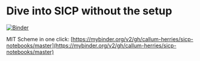 # Dive into SICP without the setup

[![Binder](https://mybinder.org/badge.svg)](https://mybinder.org/v2/gh/callum-herries/sicp-notebooks/master)

MIT Scheme in one click: [https://mybinder.org/v2/gh/callum-herries/sicp-notebooks/master](https://mybinder.org/v2/gh/callum-herries/sicp-notebooks/master)
